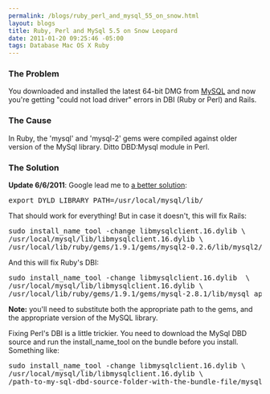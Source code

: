 ```yaml
--- 
permalink: /blogs/ruby_perl_and_mysql_55_on_snow.html
layout: blogs
title: Ruby, Perl and MySql 5.5 on Snow Leopard
date: 2011-01-20 09:25:46 -05:00
tags: Database Mac OS X Ruby
---
```

<h3>The Problem</h3>

<p>You downloaded and installed the latest 64-bit DMG from <a href="http://dev.mysql.com/downloads/mysql/">MySQL</a> and now you're getting "could not load driver" errors in DBI (Ruby or Perl) and Rails.</p>

<h3>The Cause</h3>

<p>In Ruby, the 'mysql' and 'mysql-2' gems were compiled against older version of the MySql library. Ditto DBD:Mysql module in Perl.</p>

<h3>The Solution</h3>

<p><strong>Update 6/6/2011</strong>: Google lead me to <a href="http://www.blog.bridgeutopiaweb.com/post/how-to-fix-mysql-load-issues-on-mac-os-x/">a better solution</a>:</p>

<pre>export DYLD_LIBRARY_PATH=/usr/local/mysql/lib/</pre>

<p>That should work for everything! But in case it doesn't, this will fix Rails:</p>
<pre class="prettyprint">
sudo install_name_tool -change libmysqlclient.16.dylib \ 
/usr/local/mysql/lib/libmysqlclient.16.dylib \
/usr/local/lib/ruby/gems/1.9.1/gems/mysql2-0.2.6/lib/mysql2/mysql2.bundle
</pre>

<p>And this will fix Ruby's DBI:</p>
<pre class="prettyprint">
sudo install_name_tool -change libmysqlclient.16.dylib  \ 
/usr/local/mysql/lib/libmysqlclient.16.dylib \
/usr/local/lib/ruby/gems/1.9.1/gems/mysql-2.8.1/lib/mysql_api.bundle
</pre>

<p><strong>Note:</strong> you'll need to substitute both the appropriate path to the gems, and the appropriate version of the MySQL library.</p>

<p>Fixing Perl's DBI is a little trickier. You need to download the MySql DBD source and run the install_name_tool on the bundle before you install. Something like:</p>

<pre class="prettyprint">
sudo install_name_tool -change libmysqlclient.16.dylib \ 
/usr/local/mysql/lib/libmysqlclient.16.dylib \
/path-to-my-sql-dbd-source-folder-with-the-bundle-file/mysql.bundle
</pre> 
